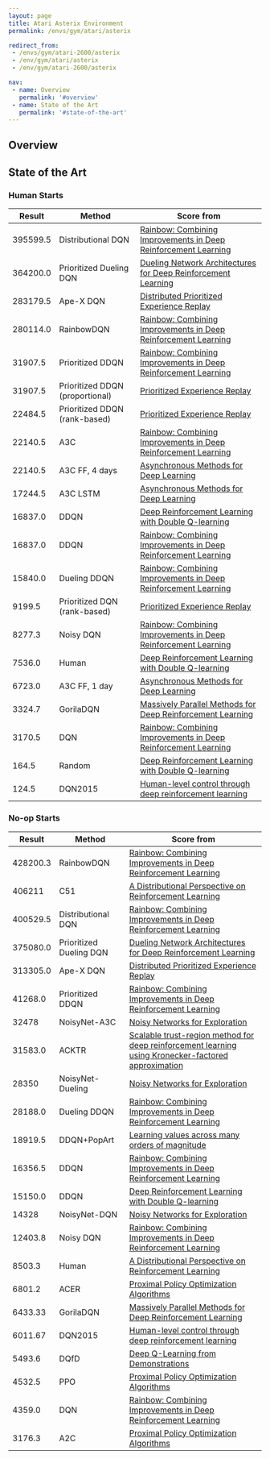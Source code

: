 ```yaml
---
layout: page
title: Atari Asterix Environment
permalink: /envs/gym/atari/asterix

redirect_from:
 - /envs/gym/atari-2600/asterix
 - /env/gym/atari/asterix
 - /env/gym/atari-2600/asterix

nav:
 - name: Overview
   permalink: '#overview'
 - name: State of the Art
   permalink: '#state-of-the-art'
---
```



## Overview

## State of the Art

### Human Starts

| Result | Method | Score from |
|--------|--------|------------|
| 395599.5 | Distributional DQN | [Rainbow: Combining Improvements in Deep Reinforcement Learning](https://arxiv.org/abs/1710.02298) |
| 364200.0 | Prioritized Dueling DQN | [Dueling Network Architectures for Deep Reinforcement Learning](https://arxiv.org/abs/1511.06581) |
| 283179.5 | Ape-X DQN | [Distributed Prioritized Experience Replay](https://arxiv.org/abs/1803.00933) |
| 280114.0 | RainbowDQN | [Rainbow: Combining Improvements in Deep Reinforcement Learning](https://arxiv.org/abs/1710.02298) |
| 31907.5 | Prioritized DDQN | [Rainbow: Combining Improvements in Deep Reinforcement Learning](https://arxiv.org/abs/1710.02298) |
| 31907.5 | Prioritized DDQN (proportional) | [Prioritized Experience Replay](https://arxiv.org/abs/1511.05952) |
| 22484.5 | Prioritized DDQN (rank-based) | [Prioritized Experience Replay](https://arxiv.org/abs/1511.05952) |
| 22140.5 | A3C | [Rainbow: Combining Improvements in Deep Reinforcement Learning](https://arxiv.org/abs/1710.02298) |
| 22140.5 | A3C FF, 4 days | [Asynchronous Methods for Deep Learning](https://arxiv.org/abs/1602.01783) |
| 17244.5 | A3C LSTM | [Asynchronous Methods for Deep Learning](https://arxiv.org/abs/1602.01783) |
| 16837.0 | DDQN | [Deep Reinforcement Learning with Double Q-learning](https://arxiv.org/abs/1509.06461) |
| 16837.0 | DDQN | [Rainbow: Combining Improvements in Deep Reinforcement Learning](https://arxiv.org/abs/1710.02298) |
| 15840.0 | Dueling DDQN | [Rainbow: Combining Improvements in Deep Reinforcement Learning](https://arxiv.org/abs/1710.02298) |
| 9199.5 | Prioritized DQN (rank-based) | [Prioritized Experience Replay](https://arxiv.org/abs/1511.05952) |
| 8277.3 | Noisy DQN | [Rainbow: Combining Improvements in Deep Reinforcement Learning](https://arxiv.org/abs/1710.02298) |
| 7536.0 | Human | [Deep Reinforcement Learning with Double Q-learning](https://arxiv.org/abs/1509.06461) |
| 6723.0 | A3C FF, 1 day | [Asynchronous Methods for Deep Learning](https://arxiv.org/abs/1602.01783) |
| 3324.7 | GorilaDQN | [Massively Parallel Methods for Deep Reinforcement Learning](https://arxiv.org/abs/1507.04296) |
| 3170.5 | DQN | [Rainbow: Combining Improvements in Deep Reinforcement Learning](https://arxiv.org/abs/1710.02298) |
| 164.5 | Random | [Deep Reinforcement Learning with Double Q-learning](https://arxiv.org/abs/1509.06461) |
| 124.5 | DQN2015 | [Human-level control through deep reinforcement learning](https://web.stanford.edu/class/psych209/Readings/MnihEtAlHassibis15NatureControlDeepRL.pdf) |

### No-op Starts

| Result | Method | Score from |
|--------|--------|------------|
| 428200.3 | RainbowDQN | [Rainbow: Combining Improvements in Deep Reinforcement Learning](https://arxiv.org/abs/1710.02298) |
| 406211 | C51 | [A Distributional Perspective on Reinforcement Learning](https://arxiv.org/abs/1707.06887) |
| 400529.5 | Distributional DQN | [Rainbow: Combining Improvements in Deep Reinforcement Learning](https://arxiv.org/abs/1710.02298) |
| 375080.0 | Prioritized Dueling DQN | [Dueling Network Architectures for Deep Reinforcement Learning](https://arxiv.org/abs/1511.06581) |
| 313305.0 | Ape-X DQN | [Distributed Prioritized Experience Replay](https://arxiv.org/abs/1803.00933) |
| 41268.0 | Prioritized DDQN | [Rainbow: Combining Improvements in Deep Reinforcement Learning](https://arxiv.org/abs/1710.02298) |
| 32478 | NoisyNet-A3C | [Noisy Networks for Exploration](https://arxiv.org/abs/1706.10295) |
| 31583.0 | ACKTR | [Scalable trust-region method for deep reinforcement learning using Kronecker-factored approximation](https://arxiv.org/abs/1708.05144) |
| 28350 | NoisyNet-Dueling | [Noisy Networks for Exploration](https://arxiv.org/abs/1706.10295) |
| 28188.0 | Dueling DDQN | [Rainbow: Combining Improvements in Deep Reinforcement Learning](https://arxiv.org/abs/1710.02298) |
| 18919.5 | DDQN+PopArt | [Learning values across many orders of magnitude](https://arxiv.org/abs/1602.07714) |
| 16356.5 | DDQN | [Rainbow: Combining Improvements in Deep Reinforcement Learning](https://arxiv.org/abs/1710.02298) |
| 15150.0 | DDQN | [Deep Reinforcement Learning with Double Q-learning](https://arxiv.org/abs/1509.06461) |
| 14328 | NoisyNet-DQN | [Noisy Networks for Exploration](https://arxiv.org/abs/1706.10295) |
| 12403.8 | Noisy DQN | [Rainbow: Combining Improvements in Deep Reinforcement Learning](https://arxiv.org/abs/1710.02298) |
| 8503.3 | Human | [A Distributional Perspective on Reinforcement Learning](https://arxiv.org/abs/1707.06887) |
| 6801.2 | ACER | [Proximal Policy Optimization Algorithms](https://arxiv.org/abs/1707.06347) |
| 6433.33 | GorilaDQN | [Massively Parallel Methods for Deep Reinforcement Learning](https://arxiv.org/abs/1507.04296) |
| 6011.67 | DQN2015 | [Human-level control through deep reinforcement learning](https://web.stanford.edu/class/psych209/Readings/MnihEtAlHassibis15NatureControlDeepRL.pdf) |
| 5493.6 | DQfD | [Deep Q-Learning from Demonstrations](https://arxiv.org/abs/1704.03732) |
| 4532.5 | PPO | [Proximal Policy Optimization Algorithms](https://arxiv.org/abs/1707.06347) |
| 4359.0 | DQN | [Rainbow: Combining Improvements in Deep Reinforcement Learning](https://arxiv.org/abs/1710.02298) |
| 3176.3 | A2C | [Proximal Policy Optimization Algorithms](https://arxiv.org/abs/1707.06347) |

